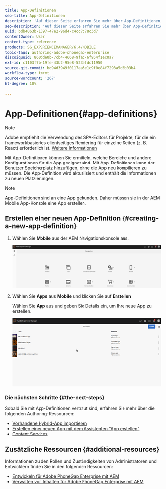 ```yaml
---
title: App-Definitionen
seo-title: App-Definitionen
description: 'Auf dieser Seite erfahren Sie mehr über App-Definitionen, mit denen Sie erkennen können, welche Bereiche und andere Konfigurationen für die App geeignet sind. Mit App-Definitionen kann der Benutzer Speicherplatz hinzufügen, ohne die App neu kompilieren zu müssen. '
seo-description: 'Auf dieser Seite erfahren Sie mehr über App-Definitionen, mit denen Sie erkennen können, welche Bereiche und andere Konfigurationen für die App geeignet sind. Mit App-Definitionen kann der Benutzer Speicherplatz hinzufügen, ohne die App neu kompilieren zu müssen. '
uuid: bdb4063b-1597-47e2-96d4-c4cc7c78c3d7
contentOwner: User
content-type: reference
products: SG_EXPERIENCEMANAGER/6.4/MOBILE
topic-tags: authoring-adobe-phonegap-enterprise
discoiquuid: 860dde0b-7cb4-4668-9fac-6f954f1ec0a7
exl-id: c1103f7b-19fe-43b2-95e8-523efdc11950
source-git-commit: bd94d3949f0117aa3e1c9f0e84f7293a5d6b03b4
workflow-type: tm+mt
source-wordcount: '267'
ht-degree: 10%

---
```


# App-Definitionen{#app-definitions}

>[!NOTE]
>
>Adobe empfiehlt die Verwendung des SPA-Editors für Projekte, für die ein frameworkbasiertes clientseitiges Rendering für einzelne Seiten (z. B. React) erforderlich ist. [Weitere Informationen](/help/sites-developing/spa-overview.md)

Mit App-Definitionen können Sie ermitteln, welche Bereiche und andere Konfigurationen für die App geeignet sind. Mit App-Definitionen kann der Benutzer Speicherplatz hinzufügen, ohne die App neu kompilieren zu müssen. Die App-Definition wird aktualisiert und enthält die Informationen zu neuen Platzierungen.

>[!NOTE]
>
>App-Definitionen sind an eine App gebunden. Daher müssen sie in der AEM Mobile App-Konsole eine App erstellen.

## Erstellen einer neuen App-Definition {#creating-a-new-app-definition}

1. Wählen Sie **Mobile** aus der AEM Navigationskonsole aus.

   ![chlimage_1-170](assets/chlimage_1-170.png)

1. Wählen Sie **Apps** aus **Mobile** und klicken Sie auf **Erstellen**

   Wählen Sie **App** aus und geben Sie Details ein, um Ihre neue App zu erstellen.

   ![chlimage_1-11](assets/chlimage_1-11.gif)

### Die nächsten Schritte {#the-next-steps}

Sobald Sie mit App-Definitionen vertraut sind, erfahren Sie mehr über die folgenden Authoring-Ressourcen:

* [Vorhandene Hybrid-App importieren](/help/mobile/phonegap-adding-content-to-imported-app.md)
* [Erstellen einer neuen App mit dem Assistenten &quot;App erstellen&quot;](/help/mobile/phonegap-create-new-app.md)
* [Content Services](/help/mobile/develop-content-as-a-service.md)

## Zusätzliche Ressourcen {#additional-resources}

Informationen zu den Rollen und Zuständigkeiten von Administratoren und Entwicklern finden Sie in den folgenden Ressourcen:

* [Entwickeln für Adobe PhoneGap Enterprise mit AEM](/help/mobile/developing-in-phonegap.md)
* [Verwalten von Inhalten für Adobe PhoneGap Enterprise mit AEM](/help/mobile/administer-phonegap.md)
